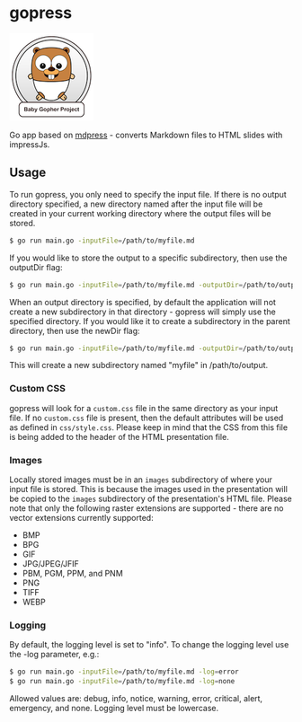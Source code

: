 # gopress

[![baby-gopher](images/babygopher-badge.png)](http://www.babygopher.org)

Go app based on [mdpress](https://github.com/egonSchiele/mdpress) - converts Markdown files to HTML slides with impressJs.

## Usage

To run gopress, you only need to specify the input file. If there is no output directory specified, a new directory named after the input file will be created in your current working directory where the output files will be stored.

```bash
$ go run main.go -inputFile=/path/to/myfile.md
```

If you would like to store the output to a specific subdirectory, then use the outputDir flag:

```bash
$ go run main.go -inputFile=/path/to/myfile.md -outputDir=/path/to/output
```

When an output directory is specified, by default the application will not create a new subdirectory in that directory - gopress will simply use the specified directory. If you would like it to create a subdirectory in the parent directory, then use the newDir flag:

```bash
$ go run main.go -inputFile=/path/to/myfile.md -outputDir=/path/to/output -newDir
```

This will create a new subdirectory named "myfile" in /path/to/output.

### Custom CSS

gopress will look for a `custom.css` file in the same directory as your input file.
If no `custom.css` file is present, then the default attributes will be used as defined in `css/style.css`.
Please keep in mind that the CSS from this file is being added to the header of the HTML presentation file.

### Images

Locally stored images must be in an `images` subdirectory of where your input file is stored. This is because
the images used in the presentation will be copied to the `images` subdirectory of the presentation's HTML file. Please note that only the following raster extensions are supported - there are no vector extensions currently supported:

* BMP
* BPG
* GIF
* JPG/JPEG/JFIF
* PBM, PGM, PPM, and PNM
* PNG
* TIFF
* WEBP

### Logging

By default, the logging level is set to "info". To change the logging level use the -log parameter, e.g.:

```bash
$ go run main.go -inputFile=/path/to/myfile.md -log=error
$ go run main.go -inputFile=/path/to/myfile.md -log=none
```

Allowed values are: debug, info, notice, warning, error, critical, alert, emergency, and none. Logging level must be lowercase.
